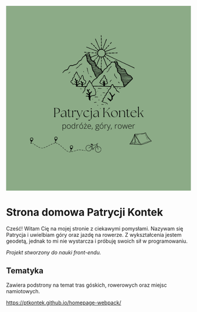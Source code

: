 ![image](./gh/PK.png)

# Strona domowa Patrycji Kontek

Cześć! Witam Cię na mojej stronie z ciekawymi pomysłami. Nazywam się Patrycja i uwielbiam góry oraz jazdę na rowerze. Z wykształcenia jestem geodetą, jednak to mi nie wystarcza i próbuję swoich sił w programowaniu.

*Projekt stworzony do nauki front-endu.*

## Tematyka

Zawiera podstrony na temat tras góskich, rowerowych oraz miejsc namiotowych.

https://ptkontek.github.io/homepage-webpack/
